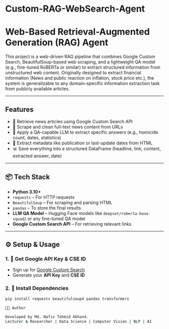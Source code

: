 # Custom-RAG-WebSearch-Agent

# Web-Based Retrieval-Augmented Generation (RAG) Agent

This project is a web-driven RAG pipeline that combines Google Custom Search, BeautifulSoup-based web scraping, and a lightweight QA model (e.g., fine-tuned RoBERTa or similar) to extract structured information from unstructured web content. Originally designed to extract financial information (News and public reaction on inflation, stock price etc.), the system is generalizable to any domain-specific information extraction task from publicly available articles.

---

##  Features

- 🔎 Retrieve news articles using Google Custom Search API  
- 📰 Scrape and clean full-text news content from URLs  
- 🧠 Apply a QA-capable LLM to extract specific answers (e.g., homicide count, dates, statistics)  
- 📅 Extract metadata like publication or last-update dates from HTML  
- 📊 Save everything into a structured DataFrame (headline, link, content, extracted answer, date)

---

## 📦 Tech Stack

- **Python 3.10+**
- `requests` – For HTTP requests  
- `BeautifulSoup` – For scraping and parsing HTML  
- `pandas` – To store the final results  
- **LLM QA Model** – Hugging Face models like `deepset/roberta-base-squad2` or any fine-tuned QA model  
- **Google Custom Search API** – For retrieving relevant links  

---

## ⚙️ Setup & Usage

### 1. 🔑 Get Google API Key & CSE ID
- Sign up for [Google Custom Search](https://programmablesearchengine.google.com/)  
- Generate your **API Key** and **CSE ID**

### 2. 🐍 Install Dependencies

```bash
pip install requests beautifulsoup4 pandas transformers

👨‍💻 Author

Developed by Md. Nafis Tahmid Akhand.
Lecturer & Researcher | Data Science | Computer Vision | NLP | AI



